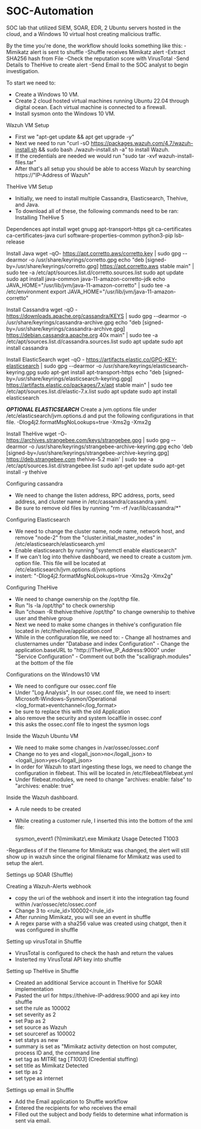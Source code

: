# SOC-Automation
SOC lab that utilized SIEM, SOAR, EDR, 2 Ubuntu servers hosted in the cloud, and a Windows 10 virtual host creating malicious traffic.

By the time you're done, the workflow should looks something like this:
-Mimikatz alert is sent to shuffle 
-Shuffle receives Mimikatz alert
-Extract SHA256 hash from File
-Check the reputation score with VirusTotal 
-Send Details to TheHive to create alert 
-Send Email to the SOC analyst to begin investigation. 


To start we need to:
- Create a Windows 10 VM. 
- Create 2 cloud hosted virtual machines running Ubuntu 22.04 through digital ocean. Each virtual machine is connected to a firewall. 
- Install sysmon onto the Windows 10 VM.

Wazuh VM Setup
- First we "apt-get update && apt get upgrade -y"
- Next we need to run "curl -sO https://packages.wazuh.com/4.7/wazuh-install.sh && sudo bash ./wazuh-install.sh -a" to install Wazuh.
- If the credentials are needed we would run "sudo tar -xvf wazuh-install-files.tar"
- After that's all setup you should be able to access Wazuh by searching https://"IP-Address of Wazuh"

TheHive VM Setup 
- Initially, we need to install multiple Cassandra, Elasticsearch, Thehive, and Java. 
- To download all of these, the following commands need to be ran:
Installing TheHive 5

Dependences
apt install wget gnupg apt-transport-https git ca-certificates ca-certificates-java curl  software-properties-common python3-pip lsb-release

Install Java
wget -qO- https://apt.corretto.aws/corretto.key | sudo gpg --dearmor  -o /usr/share/keyrings/corretto.gpg
echo "deb [signed-by=/usr/share/keyrings/corretto.gpg] https://apt.corretto.aws stable main" |  sudo tee -a /etc/apt/sources.list.d/corretto.sources.list
sudo apt update
sudo apt install java-common java-11-amazon-corretto-jdk
echo JAVA_HOME="/usr/lib/jvm/java-11-amazon-corretto" | sudo tee -a /etc/environment 
export JAVA_HOME="/usr/lib/jvm/java-11-amazon-corretto"

Install Cassandra
wget -qO -  https://downloads.apache.org/cassandra/KEYS | sudo gpg --dearmor  -o /usr/share/keyrings/cassandra-archive.gpg
echo "deb [signed-by=/usr/share/keyrings/cassandra-archive.gpg] https://debian.cassandra.apache.org 40x main" |  sudo tee -a /etc/apt/sources.list.d/cassandra.sources.list
sudo apt update
sudo apt install cassandra

Install ElasticSearch
wget -qO - https://artifacts.elastic.co/GPG-KEY-elasticsearch |  sudo gpg --dearmor -o /usr/share/keyrings/elasticsearch-keyring.gpg
sudo apt-get install apt-transport-https
echo "deb [signed-by=/usr/share/keyrings/elasticsearch-keyring.gpg] https://artifacts.elastic.co/packages/7.x/apt stable main" |  sudo tee /etc/apt/sources.list.d/elastic-7.x.list
sudo apt update
sudo apt install elasticsearch

***OPTIONAL ELASTICSEARCH***
Create a jvm.options file under /etc/elasticsearch/jvm.options.d and put the following configurations in that file.
-Dlog4j2.formatMsgNoLookups=true
-Xms2g
-Xmx2g

Install TheHive
wget -O- https://archives.strangebee.com/keys/strangebee.gpg | sudo gpg --dearmor -o /usr/share/keyrings/strangebee-archive-keyring.gpg
echo 'deb [signed-by=/usr/share/keyrings/strangebee-archive-keyring.gpg] https://deb.strangebee.com thehive-5.2 main' | sudo tee -a /etc/apt/sources.list.d/strangebee.list
sudo apt-get update
sudo apt-get install -y thehive

Configuring cassandra 
- We need to change the listen address, RPC address, ports, seed address, and cluster name in /etc/cassandra/cassandra.yaml.
- Be sure to remove old files by running "rm -rf /var/lib/cassandra/*"

Configuring Elasticsearch
- We need to change the cluster name, node name, network host, and remove "node-2" from the "cluster.initial_master_nodes" in /etc/elasticsearch/elasticsearch.yml
- Enable elasticsearch by running "systemctl enable elasticsearch"
- If we can't log into thehive dashboard, we need to create a custom jvm. option file. This file will be located at /etc/elasticsearch/jvm.options.d/jvm.options
- instert:
              "-Dlog4j2.formatMsgNoLookups=true
              -Xms2g
              -Xmx2g" 

Configuring TheHive
- We need to change ownership on the /opt/thp file.
- Run "ls -la /opt/thp" to check ownership
- Run "chown -R thehive:thehive /opt/thp" to change ownership to thehive user and thehive group
- Next we need to make some changes in thehive's configuration file located in /etc/thehive/application.conf
- While in the configuration file, we need to: 
              - Change all hostnames and clusternames under "Database and index Configuration"
              - Change the application.baseURL to "http://TheHive_IP_Address:9000" under "Service Configuration"
              - Comment out both the "scalligraph.modules" at the bottom of the file

Configurations on the Windows10 VM 
- We need to configure our ossec.conf file
- Under "Log Analysis", In our ossec.conf file, we need to insert:
            <localfile>
    <location>Microsoft-Windows-Sysmon/Operational</location>
    <log_format>eventchannel</log_format>
  </localfile>
- be sure to replace this with the old <location>Application</location> <localfile>
- also remove the security and system localfile in ossec.conf
- this asks the ossec.conf file to ingest the sysmon logs

Inside the Wazuh Ubuntu VM
- We need to make some changes in /var/ossec/ossec.conf
- Change <logall>no</logall> to <logall>yes</logall> and <logall_json>no</logall_json> to <logall_json>yes</logall_json>
- In order for Wazuh to start ingesting these logs, we need to change the configuration in filebeat. This will be located in /etc/filebeat/filebeat.yml
- Under filebeat.modules, we need to change "archives: enable: false" to "archives: enable: true"

Inside the Wazuh dashboard. 
- A rule needs to be created
- While creating a customer rule, I inserted this into the bottom of the xml file:

   <rule id="100002" level="15">
    <if_group>sysmon_event1</if_group>
    <field name="win.eventdata.originalFileName" type="pcre2">(?i)mimikatz\.exe</field>
    <description>Mimikatz Usage Detected</description>
    <mitre>
      <id>T1003</id>
    </mitre>
  </rule>

</group>

-Regardless of if the filename for Mimikatz was changed, the alert will still show up in wazuh since the original filename for Mimikatz was used to setup the alert. 


Settings up SOAR (Shuffle)

Creating a Wazuh-Alerts webhook
- copy the uri of the webhook and insert it into the integration tag found within /var/ossec/etc/ossec.conf
- Change <level>3</level> to <rule_id>100002</rule_id>
- After running Mimikatz, you will see an event in shuffle 
- A regex parse with a sha256 value was created using chatgpt, then it was configured in shuffle

Setting up virusTotal in Shuffle 
- VirusTotal is configured to check the hash and return the values
- Insterted my VirusTotal API key into shuffle

Setting up TheHive in Shuffle 
- Created an additional Service account in TheHive for SOAR implementation
- Pasted the url for https://thehive-IP-address:9000 and api key into shuffle
- set the rule as 100002
- set severity as 2
- set Pap as 2
- set source as Wazuh
- set sourceref as 100002
- set statys as new
- summary is set as "Mimikatz activity detection on host computer, process ID and, the command line 
- set tag as MITRE tag [*T1003*] (Credential stuffing)
- set title as Mimikatz Detected
- set tlp as 2
- set type as internet

Settings up email in Shuffle 
- Add the Email application to Shuffle workflow
- Entered the recipients for who receives the email 
- Filled out the subject and body fields to determine what information is sent via email. 









